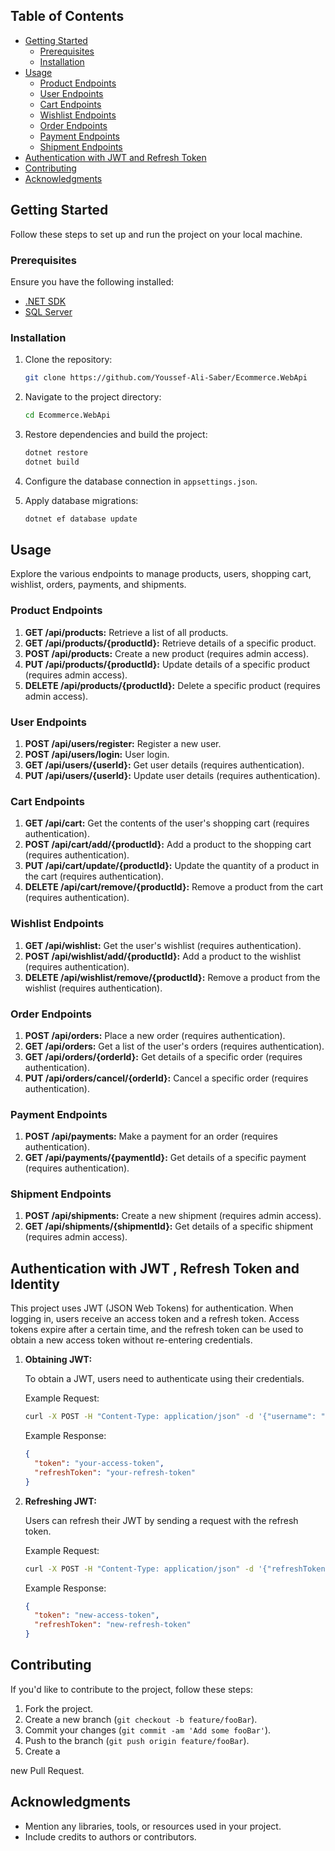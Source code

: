 






## Table of Contents

- [Getting Started](#getting-started)
  - [Prerequisites](#prerequisites)
  - [Installation](#installation)
- [Usage](#usage)
  - [Product Endpoints](#product-endpoints)
  - [User Endpoints](#user-endpoints)
  - [Cart Endpoints](#cart-endpoints)
  - [Wishlist Endpoints](#wishlist-endpoints)
  - [Order Endpoints](#order-endpoints)
  - [Payment Endpoints](#payment-endpoints)
  - [Shipment Endpoints](#shipment-endpoints)
- [Authentication with JWT and Refresh Token](#authentication-with-jwt-and-refresh-token)
- [Contributing](#contributing)
- [Acknowledgments](#acknowledgments)

## Getting Started

Follow these steps to set up and run the project on your local machine.

### Prerequisites

Ensure you have the following installed:

- [.NET SDK](https://dotnet.microsoft.com/download)
- [SQL Server](https://www.microsoft.com/en-us/sql-server/sql-server-downloads)

### Installation

1. Clone the repository:

   ```bash
   git clone https://github.com/Youssef-Ali-Saber/Ecommerce.WebApi
   ```

2. Navigate to the project directory:

   ```bash
   cd Ecommerce.WebApi
   ```

3. Restore dependencies and build the project:

   ```bash
   dotnet restore
   dotnet build
   ```

4. Configure the database connection in `appsettings.json`.

5. Apply database migrations:

   ```bash
   dotnet ef database update
   ```

## Usage

Explore the various endpoints to manage products, users, shopping cart, wishlist, orders, payments, and shipments.

### Product Endpoints

1. **GET /api/products:** Retrieve a list of all products.
2. **GET /api/products/{productId}:** Retrieve details of a specific product.
3. **POST /api/products:** Create a new product (requires admin access).
4. **PUT /api/products/{productId}:** Update details of a specific product (requires admin access).
5. **DELETE /api/products/{productId}:** Delete a specific product (requires admin access).

### User Endpoints

1. **POST /api/users/register:** Register a new user.
2. **POST /api/users/login:** User login.
3. **GET /api/users/{userId}:** Get user details (requires authentication).
4. **PUT /api/users/{userId}:** Update user details (requires authentication).

### Cart Endpoints

1. **GET /api/cart:** Get the contents of the user's shopping cart (requires authentication).
2. **POST /api/cart/add/{productId}:** Add a product to the shopping cart (requires authentication).
3. **PUT /api/cart/update/{productId}:** Update the quantity of a product in the cart (requires authentication).
4. **DELETE /api/cart/remove/{productId}:** Remove a product from the cart (requires authentication).

### Wishlist Endpoints

1. **GET /api/wishlist:** Get the user's wishlist (requires authentication).
2. **POST /api/wishlist/add/{productId}:** Add a product to the wishlist (requires authentication).
3. **DELETE /api/wishlist/remove/{productId}:** Remove a product from the wishlist (requires authentication).

### Order Endpoints

1. **POST /api/orders:** Place a new order (requires authentication).
2. **GET /api/orders:** Get a list of the user's orders (requires authentication).
3. **GET /api/orders/{orderId}:** Get details of a specific order (requires authentication).
4. **PUT /api/orders/cancel/{orderId}:** Cancel a specific order (requires authentication).

### Payment Endpoints

1. **POST /api/payments:** Make a payment for an order (requires authentication).
2. **GET /api/payments/{paymentId}:** Get details of a specific payment (requires authentication).

### Shipment Endpoints

1. **POST /api/shipments:** Create a new shipment (requires admin access).
2. **GET /api/shipments/{shipmentId}:** Get details of a specific shipment (requires admin access).

## Authentication with JWT , Refresh Token and Identity

This project uses JWT (JSON Web Tokens) for authentication. When logging in, users receive an access token and a refresh token. Access tokens expire after a certain time, and the refresh token can be used to obtain a new access token without re-entering credentials.

1. **Obtaining JWT:**

   To obtain a JWT, users need to authenticate using their credentials.

   Example Request:

   ```bash
   curl -X POST -H "Content-Type: application/json" -d '{"username": "your-username", "password": "your-password"}' http://localhost:5000/api/users/login
   ```

   Example Response:

   ```json
   {
     "token": "your-access-token",
     "refreshToken": "your-refresh-token"
   }
   ```

2. **Refreshing JWT:**

   Users can refresh their JWT by sending a request with the refresh token.

   Example Request:

   ```bash
   curl -X POST -H "Content-Type: application/json" -d '{"refreshToken": "your-refresh-token"}' http://localhost:5000/api/token/refresh
   ```

   Example Response:

   ```json
   {
     "token": "new-access-token",
     "refreshToken": "new-refresh-token"
   }
   ```

## Contributing

If you'd like to contribute to the project, follow these steps:

1. Fork the project.
2. Create a new branch (`git checkout -b feature/fooBar`).
3. Commit your changes (`git commit -am 'Add some fooBar'`).
4. Push to the branch (`git push origin feature/fooBar`).
5. Create a

 new Pull Request.


## Acknowledgments

- Mention any libraries, tools, or resources used in your project.
- Include credits to authors or contributors.

